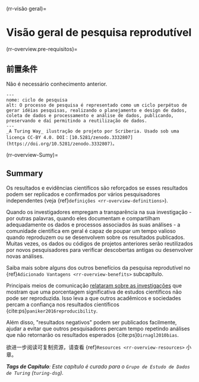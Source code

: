(rr-visão geral)=
# Visão geral de pesquisa reprodutível

(rr-overview.pre-requisitos)=
## 前置条件

Não é necessário conhecimento anterior.

```{figure} ../figures/research-cycle.jpg
---
nome: ciclo de pesquisa
alt: O processo de pesquisa é representado como um ciclo perpétuo de gerar idéias pesquisas, realizando o planejamento e design de dados, coleta de dados e processamento e análise de dados, publicando, preservando e daí permitindo a reutilização de dados. 
---
_A Turing Way_ ilustração de projeto por Scriberia. Usado sob uma licença CC-BY 4.0. DOI：[10.5281/zenodo.3332807](https://doi.org/10.5281/zenodo.3332807)。
```

(rr-overview-Sumy)=
## Summary

Os resultados e evidências científicos são reforçados se esses resultados podem ser replicados e confirmados por vários pesquisadores independentes (veja {ref}`definições <rr-overview-definitions>`).

Quando os investigadores empregam a transparência na sua investigação - por outras palavras, quando eles documentam e compartilham adequadamente os dados e processos associados às suas análises - a comunidade científica em geral é capaz de poupar um tempo valioso quando reproduzem ou se desenvolvem sobre os resultados publicados. Muitas vezes, os dados ou códigos de projetos anteriores serão reutilizados por novos pesquisadores para verificar descobertas antigas ou desenvolver novas análises.

Saiba mais sobre alguns dos outros benefícios da pesquisa reprodutível no {ref}`Adicionado Vantagens <rr-overview-benefits>` subcapítulo.

Principais meios de comunicação [relataram sobre as investigações](https://www.theguardian.com/science/2018/aug/27/attempt-to-replicate-major-social-scientific-findings-of-past-decade-fails) que mostram que uma porcentagem significativa de estudos científicos não pode ser reproduzida. Isso leva a que outros acadêmicos e sociedades percam a confiança nos resultados científicos {cite:ps}`paniker2016reproducibility`.

Além disso, "resultados negativos" podem ser publicados facilmente, ajudar a evitar que outros pesquisadores percam tempo repetindo análises que não retornarão os resultados esperados {cite:ps}`Dirnagl2010bias`.

欲进一步阅读可复制资源，请查看 {ref}`Resources <rr-overview-resources>` 小章。

***Tags de Capítulo**: Este capítulo é curado para o `Grupo de Estudo de Dados de Turing` (`turing-dsg`).*
